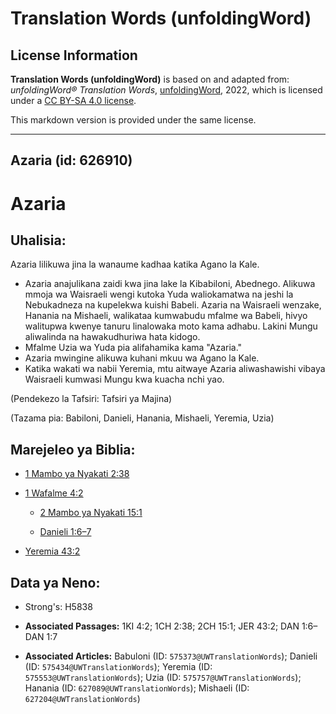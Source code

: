 # Translation Words (unfoldingWord)

## License Information

**Translation Words (unfoldingWord)** is based on and adapted from: _unfoldingWord® Translation Words_, [unfoldingWord](https://unfoldingword.org/utw), 2022, which is licensed under a [CC BY-SA 4.0 license](https://creativecommons.org/licenses/by-sa/4.0/legalcode.en).

This markdown version is provided under the same license.



--------------------------------

## Azaria (id: 626910)

Azaria
======

Uhalisia:
---------

Azaria lilikuwa jina la wanaume kadhaa katika Agano la Kale.

* Azaria anajulikana zaidi kwa jina lake la Kibabiloni, Abednego. Alikuwa mmoja wa Waisraeli wengi kutoka Yuda waliokamatwa na jeshi la Nebukadneza na kupelekwa kuishi Babeli. Azaria na Waisraeli wenzake, Hanania na Mishaeli, walikataa kumwabudu mfalme wa Babeli, hivyo walitupwa kwenye tanuru linalowaka moto kama adhabu. Lakini Mungu aliwalinda na hawakudhuriwa hata kidogo.
* Mfalme Uzia wa Yuda pia alifahamika kama "Azaria."
* Azaria mwingine alikuwa kuhani mkuu wa Agano la Kale.
* Katika wakati wa nabii Yeremia, mtu aitwaye Azaria aliwashawishi vibaya Waisraeli kumwasi Mungu kwa kuacha nchi yao.

(Pendekezo la Tafsiri: Tafsiri ya Majina)

(Tazama pia: Babiloni, Danieli, Hanania, Mishaeli, Yeremia, Uzia)

Marejeleo ya Biblia:
--------------------

* [1 Mambo ya Nyakati 2:38](https://ref.ly/1Chr2:38)
* [1 Wafalme 4:2](https://ref.ly/1Kgs4:2)

    + [2 Mambo ya Nyakati 15:1](https://ref.ly/2Chr15:1)

    + [Danieli 1:6–7](https://ref.ly/Dan1:6-Dan1:7)
* [Yeremia 43:2](https://ref.ly/Jer43:2)

Data ya Neno:
-------------

* Strong's: H5838

* **Associated Passages:** 1KI 4:2; 1CH 2:38; 2CH 15:1; JER 43:2; DAN 1:6–DAN 1:7
* **Associated Articles:** Babuloni (ID: `575373@UWTranslationWords`); Danieli (ID: `575434@UWTranslationWords`); Yeremia (ID: `575553@UWTranslationWords`); Uzia (ID: `575757@UWTranslationWords`); Hanania (ID: `627089@UWTranslationWords`); Mishaeli (ID: `627204@UWTranslationWords`)

